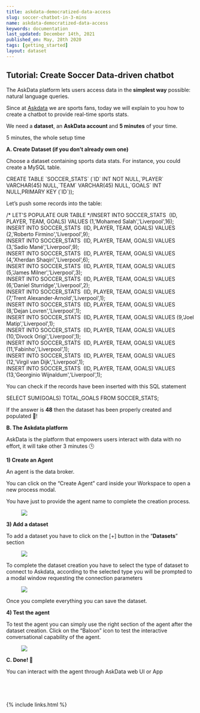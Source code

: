 ```yaml
---
title: askdata-democratized-data-access
slug: soccer-chatbot-in-3-mins
name: askdata-democratized-data-access
keywords: documentation
last_updated: December 14th, 2021
published_on: May, 28th 2020
tags: [getting_started]
layout: dataset
---
```


## Tutorial: Create Soccer Data-driven chatbot

<p>The AskData platform lets users access data in the<strong> simplest way</strong>&nbsp;possible: natural language queries.</p><p>Since at <a href="https://www.askdata.com/" target="_blank">Askdata</a> we are sports fans, today we will explain to you how to create a chatbot to provide real-time sports stats.</p><p>We need a <strong>dataset</strong>, an <strong>AskData account </strong>and <strong>5 minutes</strong> of your time.</p><p>5 minutes, the whole setup time</p><p><strong>A. Create Dataset (if you don’t already own one)</strong></p><p>Choose a dataset containing sports data stats. For instance, you could create a MySQL table.</p><p>CREATE TABLE `SOCCER_STATS` (`ID` INT NOT NULL,`PLAYER` VARCHAR(45) NULL,`TEAM` VARCHAR(45) NULL,`GOALS` INT NULL,PRIMARY KEY (`ID`));<br></p><p>Let’s push some records into the table:</p><p>/* LET'S POPULATE OUR TABLE */INSERT INTO SOCCER_STATS &nbsp;(ID, PLAYER, TEAM, GOALS) VALUES (1,'Mohamed Salah','Liverpool',16);<br>INSERT INTO SOCCER_STATS &nbsp;(ID, PLAYER, TEAM, GOALS) VALUES (2,'Roberto Firmino','Liverpool',9);<br>INSERT INTO SOCCER_STATS &nbsp;(ID, PLAYER, TEAM, GOALS) VALUES (3,'Sadio Mané','Liverpool',9);<br>INSERT INTO SOCCER_STATS &nbsp;(ID, PLAYER, TEAM, GOALS) VALUES (4,'Xherdan Shaqiri','Liverpool',6);<br>INSERT INTO SOCCER_STATS &nbsp;(ID, PLAYER, TEAM, GOALS) VALUES (5,'James Milner','Liverpool',3);<br>INSERT INTO SOCCER_STATS &nbsp;(ID, PLAYER, TEAM, GOALS) VALUES (6,'Daniel Sturridge','Liverpool',2);<br>INSERT INTO SOCCER_STATS &nbsp;(ID, PLAYER, TEAM, GOALS) VALUES (7,'Trent Alexander-Arnold','Liverpool',1);<br>INSERT INTO SOCCER_STATS &nbsp;(ID, PLAYER, TEAM, GOALS) VALUES (8,'Dejan Lovren','Liverpool',1);<br>INSERT INTO SOCCER_STATS &nbsp;(ID, PLAYER, TEAM, GOALS) VALUES (9,'Joel Matip','Liverpool',1);<br>INSERT INTO SOCCER_STATS &nbsp;(ID, PLAYER, TEAM, GOALS) VALUES (10,'Divock Origi','Liverpool',1);<br>INSERT INTO SOCCER_STATS &nbsp;(ID, PLAYER, TEAM, GOALS) VALUES (11,'Fabinho','Liverpool',1);<br>INSERT INTO SOCCER_STATS &nbsp;(ID, PLAYER, TEAM, GOALS) VALUES (12,'Virgil van Dijk','Liverpool',1);<br>INSERT INTO SOCCER_STATS &nbsp;(ID, PLAYER, TEAM, GOALS) VALUES (13,'Georginio Wijnaldum','Liverpool',1);</p><p>You can check if the records have been inserted with this SQL statement</p><p>SELECT SUM(GOALS) TOTAL_GOALS FROM SOCCER_STATS;</p><p>If the answer is <strong>48</strong> then the dataset has been properly created and populated 💪!<strong>‍</strong></p><p><strong>B. The Askdata platform</strong></p><p>AskData is the platform that empowers users interact with data with no effort, it will take other 3 minutes 🕒</p><p><strong>1) Create an Agent</strong></p><p>An agent is the data broker.</p><p>You can click on the “Create Agent” card inside your Workspace to open a new process modal.</p><p>You have just to provide the agent name to complete the creation process.</p><figure class="w-richtext-figure-type-image w-richtext-align-center"><div><img src="https://uploads-ssl.webflow.com/5dff758010bfa7356f98e395/5e6d26b2c882354847d9193b_1*Bs8v21X8CPtgw_9UFHB-6A.png"></div></figure><p><strong>3) Add a dataset</strong></p><p>To add a dataset you have to click on the [+] button in the “<strong>Datasets</strong>” section</p><figure class="w-richtext-figure-type-image w-richtext-align-center"><div><img src="https://uploads-ssl.webflow.com/5dff758010bfa7356f98e395/5e6d26b2148907fbf9c61cc6_1*eg9-B38TLo5IV872g8O4bw.png"></div></figure><p>To complete the dataset creation you have to select the type of dataset to connect to Askdata, according to the selected type you will be prompted to a modal window requesting the connection parameters</p><figure class="w-richtext-figure-type-image w-richtext-align-center"><div><img src="https://uploads-ssl.webflow.com/5dff758010bfa7356f98e395/5e6d26b20f8bc3b7ecaf5aa1_1*IADA9_yCTRnjrCXn6fLG9g.png"></div></figure><p>Once you complete everything you can save the dataset.</p><p><strong>4) Test the agent</strong></p><p>To test the agent you can simply use the right section of the agent after the dataset creation. Click on the “Baloon” icon to test the interactive conversational capability of the agent.</p><figure class="w-richtext-figure-type-image w-richtext-align-center"><div><img src="https://uploads-ssl.webflow.com/5dff758010bfa7356f98e395/5e6d26b2a2ae97f83726a8fb_1*0uZvBXK52NtIbrUiimpRpw.png"></div></figure><p><strong>C. Done! </strong>🎉</p><p>You can interact with the agent through AskData web UI or App</p><h2>‍</h2>

  {% include links.html %}

  